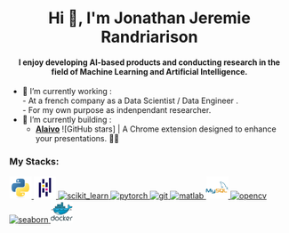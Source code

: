 <!-- ### Hi there 👋 -->
<p align="center">
<!--img src="https://media1.giphy.com/media/NKEt9elQ5cR68/giphy.gif?cid=790b7611d1dc94eaeba923144463a8abf484b360f0462308&rid=giphy.gif" /-->
</p>
<!-- **Joragasy/Joragasy** is a ✨ _special_ ✨ repository because its `README.md` (this file) appears on your GitHub profile. -->
<h1 align="center">Hi 👋, I'm Jonathan Jeremie Randriarison </h1>
<h4 align="center">I enjoy developing AI-based products and conducting research in the field of Machine Learning and Artificial Intelligence.</h4>


- 🌱 I’m currently working : <br>
      - At a french company as a Data Scientist / Data Engineer . <br> 
      - For my own purpose as indenpendant researcher.
- 🌱 I’m currently building :
    - [**Alaivo**](https://github.com/joragasy/Alaivo_ce)  ![GitHub stars] | A Chrome extension designed to enhance your presentations. 🚀✨ 


<h3 align="left">My Stacks:</h3>
<p align="left"> 
      <a href="https://www.python.org" target="_blank" rel="noreferrer"> 
            <img src="https://raw.githubusercontent.com/devicons/devicon/master/icons/python/python-original.svg" alt="python" width="40" height="40"/> 
      </a> 
      <a href="https://pandas.pydata.org/" target="_blank" rel="noreferrer"> 
            <img src="https://raw.githubusercontent.com/devicons/devicon/2ae2a900d2f041da66e950e4d48052658d850630/icons/pandas/pandas-original.svg" alt="pandas" width="40" height="40"/> 
      </a> 
      <a href="https://scikit-learn.org/" target="_blank" rel="noreferrer"> 
            <img src="https://upload.wikimedia.org/wikipedia/commons/0/05/Scikit_learn_logo_small.svg" alt="scikit_learn" width="40" height="40"/> 
      </a> 
      <a href="https://pytorch.org/" target="_blank" rel="noreferrer"> 
            <img src="https://www.vectorlogo.zone/logos/pytorch/pytorch-icon.svg" alt="pytorch" width="40" height="40"/> 
      </a>
      <a href="https://git-scm.com/" target="_blank" rel="noreferrer"> 
            <img src="https://www.vectorlogo.zone/logos/git-scm/git-scm-icon.svg" alt="git" width="40" height="40"/> 
      </a> 
      <a href="https://www.mathworks.com/" target="_blank" rel="noreferrer"> 
            <img src="https://upload.wikimedia.org/wikipedia/commons/2/21/Matlab_Logo.png" alt="matlab" width="40" height="40"/> 
      </a> 
      <a href="https://www.mysql.com/" target="_blank" rel="noreferrer"> 
            <img src="https://raw.githubusercontent.com/devicons/devicon/master/icons/mysql/mysql-original-wordmark.svg" alt="mysql" width="40" height="40"/> 
      </a> 
      <a href="https://opencv.org/" target="_blank" rel="noreferrer"> 
            <img src="https://www.vectorlogo.zone/logos/opencv/opencv-icon.svg" alt="opencv" width="40" height="40"/> 
      </a> 
      <a href="https://seaborn.pydata.org/" target="_blank" rel="noreferrer"> 
            <img src="https://seaborn.pydata.org/_images/logo-mark-lightbg.svg" alt="seaborn" width="40" height="40"/> 
      </a>  
      <a href="https://www.docker.com/" target="_blank" rel="noreferrer"> 
            <img src="https://raw.githubusercontent.com/devicons/devicon/master/icons/docker/docker-original-wordmark.svg" alt="docker" width="40" height="40"/> 
      </a> </p>


